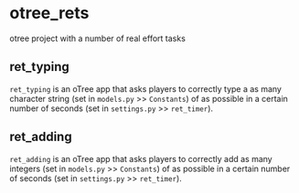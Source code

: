 # otree_rets
otree project with a number of real effort tasks

## ret_typing

`ret_typing` is an oTree app that asks players to correctly type a as many character string (set in `models.py` >> `Constants`) of as possible in a certain number of seconds (set in `settings.py` >> `ret_timer`). 

## ret_adding

`ret_adding` is an oTree app that asks players to correctly add as many integers (set in `models.py` >> `Constants`) of as possible in a certain number of seconds (set in `settings.py` >> `ret_timer`).
